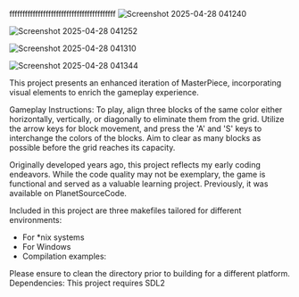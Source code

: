 fffffffffffffffffffffffffffffffffffffffff
![Screenshot 2025-04-28 041240](https://github.com/user-attachments/assets/73040f43-9079-41b3-ba84-defbde0ceb5b)

![Screenshot 2025-04-28 041252](https://github.com/user-attachments/assets/7e5df494-dee6-4295-b101-8f658ea14edf)

![Screenshot 2025-04-28 041310](https://github.com/user-attachments/assets/957b577d-d696-402e-8aa7-8190f07e0fed)

![Screenshot 2025-04-28 041344](https://github.com/user-attachments/assets/bbb36eed-feae-4960-810c-034b2a159e6f)


This project presents an enhanced iteration of MasterPiece, incorporating visual elements to enrich the gameplay experience.

Gameplay Instructions: To play, align three blocks of the same color either horizontally, vertically, or diagonally to eliminate them from the grid. Utilize the arrow keys for block movement, and press the 'A' and 'S' keys to interchange the colors of the blocks. Aim to clear as many blocks as possible before the grid reaches its capacity.

Originally developed years ago, this project reflects my early coding endeavors. While the code quality may not be exemplary, the game is functional and served as a valuable learning project. Previously, it was available on PlanetSourceCode.

Included in this project are three makefiles tailored for different environments:

* For *nix systems
* For Windows 
* Compilation examples:

Please ensure to clean the directory prior to building for a different platform.
Dependencies: This project requires SDL2
